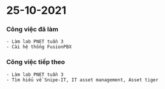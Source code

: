 # 25-10-2021

### Công việc đã làm

```
- Làm lab PNET tuần 3
- Cài hệ thống FusionPBX
```

### Công việc tiếp theo

```
- Làm lab PNET tuần 3
- Tìm hiểu về Snipe-IT, IT asset management, Asset tiger
```

